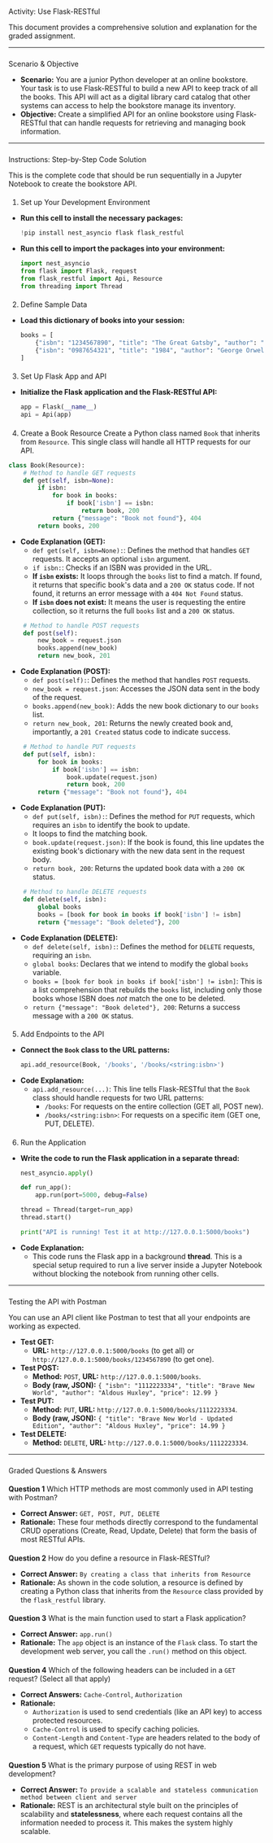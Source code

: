 
### 

Activity: Use Flask-RESTful

This document provides a comprehensive solution and explanation for the graded assignment.

-----

### 

Scenario & Objective

  * **Scenario:** You are a junior Python developer at an online bookstore. Your task is to use Flask-RESTful to build a new API to keep track of all the books. This API will act as a digital library card catalog that other systems can access to help the bookstore manage its inventory.
  * **Objective:** Create a simplified API for an online bookstore using Flask-RESTful that can handle requests for retrieving and managing book information.

-----

### 

Instructions: Step-by-Step Code Solution

This is the complete code that should be run sequentially in a Jupyter Notebook to create the bookstore API.

#### 

1.  Set up Your Development Environment

<!-- end list -->

  * **Run this cell to install the necessary packages:**
    ```python
    !pip install nest_asyncio flask flask_restful
    ```
  * **Run this cell to import the packages into your environment:**
    ```python
    import nest_asyncio
    from flask import Flask, request
    from flask_restful import Api, Resource
    from threading import Thread
    ```

#### 

2.  Define Sample Data

<!-- end list -->

  * **Load this dictionary of books into your session:**
    ```python
    books = [
        {"isbn": "1234567890", "title": "The Great Gatsby", "author": "F. Scott Fitzgerald", "price": 10},
        {"isbn": "0987654321", "title": "1984", "author": "George Orwell", "price": 8.99}
    ]
    ```

#### 

3.  Set Up Flask App and API

<!-- end list -->

  * **Initialize the Flask application and the Flask-RESTful API:**
    ```python
    app = Flask(__name__)
    api = Api(app)
    ```

#### 

4.  Create a Book Resource
    Create a Python class named `Book` that inherits from `Resource`. This single class will handle all HTTP requests for our API.

<!-- end list -->

```python
class Book(Resource):
    # Method to handle GET requests
    def get(self, isbn=None):
        if isbn:
            for book in books:
                if book['isbn'] == isbn:
                    return book, 200
            return {"message": "Book not found"}, 404
        return books, 200
```

  * **Code Explanation (GET):**
      * `def get(self, isbn=None):`: Defines the method that handles `GET` requests. It accepts an optional `isbn` argument.
      * `if isbn:`: Checks if an ISBN was provided in the URL.
      * **If `isbn` exists:** It loops through the `books` list to find a match. If found, it returns that specific book's data and a `200 OK` status code. If not found, it returns an error message with a `404 Not Found` status.
      * **If `isbn` does not exist:** It means the user is requesting the entire collection, so it returns the full `books` list and a `200 OK` status.

<!-- end list -->

```python
    # Method to handle POST requests
    def post(self):
        new_book = request.json
        books.append(new_book)
        return new_book, 201
```

  * **Code Explanation (POST):**
      * `def post(self):`: Defines the method that handles `POST` requests.
      * `new_book = request.json`: Accesses the JSON data sent in the body of the request.
      * `books.append(new_book)`: Adds the new book dictionary to our `books` list.
      * `return new_book, 201`: Returns the newly created book and, importantly, a `201 Created` status code to indicate success.

<!-- end list -->

```python
    # Method to handle PUT requests
    def put(self, isbn):
        for book in books:
            if book['isbn'] == isbn:
                book.update(request.json)
                return book, 200
        return {"message": "Book not found"}, 404
```

  * **Code Explanation (PUT):**
      * `def put(self, isbn):`: Defines the method for `PUT` requests, which requires an `isbn` to identify the book to update.
      * It loops to find the matching book.
      * `book.update(request.json)`: If the book is found, this line updates the existing book's dictionary with the new data sent in the request body.
      * `return book, 200`: Returns the updated book data with a `200 OK` status.

<!-- end list -->

```python
    # Method to handle DELETE requests
    def delete(self, isbn):
        global books
        books = [book for book in books if book['isbn'] != isbn]
        return {"message": "Book deleted"}, 200
```

  * **Code Explanation (DELETE):**
      * `def delete(self, isbn):`: Defines the method for `DELETE` requests, requiring an `isbn`.
      * `global books`: Declares that we intend to modify the global `books` variable.
      * `books = [book for book in books if book['isbn'] != isbn]`: This is a list comprehension that rebuilds the `books` list, including only those books whose ISBN does *not* match the one to be deleted.
      * `return {"message": "Book deleted"}, 200`: Returns a success message with a `200 OK` status.

#### 

5.  Add Endpoints to the API

<!-- end list -->

  * **Connect the `Book` class to the URL patterns:**
    ```python
    api.add_resource(Book, '/books', '/books/<string:isbn>')
    ```
  * **Code Explanation:**
      * `api.add_resource(...)`: This line tells Flask-RESTful that the `Book` class should handle requests for two URL patterns:
          * `/books`: For requests on the entire collection (GET all, POST new).
          * `/books/<string:isbn>`: For requests on a specific item (GET one, PUT, DELETE).

#### 

6.  Run the Application

<!-- end list -->

  * **Write the code to run the Flask application in a separate thread:**
    ```python
    nest_asyncio.apply()

    def run_app():
        app.run(port=5000, debug=False)

    thread = Thread(target=run_app)
    thread.start()

    print("API is running! Test it at http://127.0.0.1:5000/books")
    ```
  * **Code Explanation:**
      * This code runs the Flask app in a background **thread**. This is a special setup required to run a live server inside a Jupyter Notebook without blocking the notebook from running other cells.

-----

### 

Testing the API with Postman

You can use an API client like Postman to test that all your endpoints are working as expected.

  * **Test GET:**
      * **URL:** `http://127.0.0.1:5000/books` (to get all) or `http://127.0.0.1:5000/books/1234567890` (to get one).
  * **Test POST:**
      * **Method:** `POST`, **URL:** `http://127.0.0.1:5000/books`.
      * **Body (raw, JSON):** `{ "isbn": "1112223334", "title": "Brave New World", "author": "Aldous Huxley", "price": 12.99 }`
  * **Test PUT:**
      * **Method:** `PUT`, **URL:** `http://127.0.0.1:5000/books/1112223334`.
      * **Body (raw, JSON):** `{ "title": "Brave New World - Updated Edition", "author": "Aldous Huxley", "price": 14.99 }`
  * **Test DELETE:**
      * **Method:** `DELETE`, **URL:** `http://127.0.0.1:5000/books/1112223334`.

-----

### 

Graded Questions & Answers

#### 

**Question 1**
Which HTTP methods are most commonly used in API testing with Postman?

  * **Correct Answer:** `GET, POST, PUT, DELETE`
  * **Rationale:** These four methods directly correspond to the fundamental CRUD operations (Create, Read, Update, Delete) that form the basis of most RESTful APIs.

#### 

**Question 2**
How do you define a resource in Flask-RESTful?

  * **Correct Answer:** `By creating a class that inherits from Resource`
  * **Rationale:** As shown in the code solution, a resource is defined by creating a Python class that inherits from the `Resource` class provided by the `flask_restful` library.

#### 

**Question 3**
What is the main function used to start a Flask application?

  * **Correct Answer:** `app.run()`
  * **Rationale:** The `app` object is an instance of the `Flask` class. To start the development web server, you call the `.run()` method on this object.

#### 

**Question 4**
Which of the following headers can be included in a `GET` request? (Select all that apply)

  * **Correct Answers:** `Cache-Control`, `Authorization`
  * **Rationale:**
      * `Authorization` is used to send credentials (like an API key) to access protected resources.
      * `Cache-Control` is used to specify caching policies.
      * `Content-Length` and `Content-Type` are headers related to the body of a request, which `GET` requests typically do not have.

#### 

**Question 5**
What is the primary purpose of using REST in web development?

  * **Correct Answer:** `To provide a scalable and stateless communication method between client and server`
  * **Rationale:** REST is an architectural style built on the principles of scalability and **statelessness**, where each request contains all the information needed to process it. This makes the system highly scalable.
